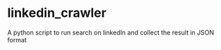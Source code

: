 linkedin_crawler
================

A python script to run search on linkedIn and collect the result in JSON format
